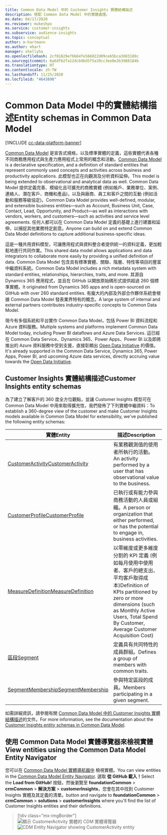 ```yaml
---
title: Common Data Model 中的 Customer Insights 實體結構描述
description: 搭配 Common Data Model 中的實體處理。
ms.date: 04/17/2020
ms.reviewer: mukeshpo
ms.service: customer-insights
ms.subservice: audience-insights
ms.topic: conceptual
author: m-hartmann
ms.author: mhart
manager: shellyha
ms.openlocfilehash: 2cf01029ef6b64fe566022d09ce65bca3603189c
ms.sourcegitcommit: 6a6df62fa12dcb9bd5f5a39cc3ee0e2b3988184b
ms.translationtype: HT
ms.contentlocale: zh-TW
ms.lasthandoff: 11/25/2020
ms.locfileid: "4643898"
---
```

# <a name="entity-schemas-in-common-data-model"></a><span data-ttu-id="18415-103">Common Data Model 中的實體結構描述</span><span class="sxs-lookup"><span data-stu-id="18415-103">Entity schemas in Common Data Model</span></span>

[!INCLUDE [cc-data-platform-banner](../includes/cc-data-platform-banner.md)]

<span data-ttu-id="18415-104">[Common Data Model](https://docs.microsoft.com/common-data-model/) 是宣告式規格，以及標準實體的定義，這些實體代表各種不同商務應用程式與生產力應用程式上常用的概念和活動。</span><span class="sxs-lookup"><span data-stu-id="18415-104">[Common Data Model](https://docs.microsoft.com/common-data-model/) is a declarative specification, and a definition of standard entities that represent commonly used concepts and activities across business and productivity applications.</span></span> <span data-ttu-id="18415-105">此模型也正在向觀測及分析資料延伸。</span><span class="sxs-lookup"><span data-stu-id="18415-105">This model is being extended to observational and analytical data as well.</span></span> <span data-ttu-id="18415-106">Common Data Model 提供定義完善、模組化且可擴充的商務實體 (例如帳戶、業務單位、案例、連絡人、潛在客戶、商機和產品)，以及與廠商、員工和客戶之間的互動 (例如活動和服務等級協定)。</span><span class="sxs-lookup"><span data-stu-id="18415-106">Common Data Model provides well-defined, modular, and extensible business entities—such as Account, Business Unit, Case, Contact, Lead, Opportunity, and Product—as well as interactions with vendors, workers, and customers—such as activities and service level agreements.</span></span> <span data-ttu-id="18415-107">任何人都可以在 Common Data Model 定義的基礎上進行建置和延伸，以捕捉其他業務特定創意。</span><span class="sxs-lookup"><span data-stu-id="18415-107">Anyone can build on and extend Common Data Model definitions to capture additional business-specific ideas.</span></span>

<span data-ttu-id="18415-108">這是一種共用資料模型，可讓應用程式與資料整合者提供統一的資料定義，更加輕鬆地進行共同作業。</span><span class="sxs-lookup"><span data-stu-id="18415-108">This shared data model allows applications and data integrators to collaborate more easily by providing a unified definition of data.</span></span> <span data-ttu-id="18415-109">Common Data Model 包含具有標準實體、關聯、階層、特性等項目的豐富中繼資料系統。</span><span class="sxs-lookup"><span data-stu-id="18415-109">Common Data Model includes a rich metadata system with standard entities, relationships, hierarchies, traits, and more.</span></span> <span data-ttu-id="18415-110">其源自 Dynamics 365 應用程式，並且在 GitHub 以開放原始碼形式提供超過 260 個標準實體。</span><span class="sxs-lookup"><span data-stu-id="18415-110">It originated from Dynamics 365 apps and is open-sourced on GitHub with over 260 standard entities.</span></span> <span data-ttu-id="18415-111">有龐大的內部及外部合作夥伴系統會根據 Common Data Model 發表業界特有的概念。</span><span class="sxs-lookup"><span data-stu-id="18415-111">A large system of internal and external partners contributes industry-specific concepts to Common Data Model.</span></span>

<span data-ttu-id="18415-112">現今有多個系統和平台實作 Common Data Model，包括 Power BI 資料流程和 Azure 資料服務。</span><span class="sxs-lookup"><span data-stu-id="18415-112">Multiple systems and platforms implement Common Data Model today, including Power BI dataflows and Azure Data Services.</span></span> <span data-ttu-id="18415-113">這已經在 Common Data Service、Dynamics 365、Power Apps、Power BI 以及即將推出的 Azure 資料服務中受到支援，直接彰顯出 [Open Data Initiative](https://www.microsoft.com/open-data-initiative) 的價值。</span><span class="sxs-lookup"><span data-stu-id="18415-113">It's already supported in the Common Data Service, Dynamics 365, Power Apps, Power BI, and upcoming Azure data services, directly accruing value towards the [Open Data Initiative](https://www.microsoft.com/open-data-initiative).</span></span>

## <a name="customer-insights-entity-schemas"></a><span data-ttu-id="18415-114">Customer Insights 實體結構描述</span><span class="sxs-lookup"><span data-stu-id="18415-114">Customer Insights entity schemas</span></span>

<span data-ttu-id="18415-115">為了建立了解客戶的 360 度全方位觀點，並讓 Customer Insights 模型可在 Common Data Model 中用來取得擴充性，我們發佈了下列實體中繼資料：</span><span class="sxs-lookup"><span data-stu-id="18415-115">To establish a 360-degree view of the customer and make Customer Insights models available in Common Data Model for extensibility, we've published the following entity schemas:</span></span>

| <span data-ttu-id="18415-116">實體</span><span class="sxs-lookup"><span data-stu-id="18415-116">Entity</span></span> | <span data-ttu-id="18415-117">描述</span><span class="sxs-lookup"><span data-stu-id="18415-117">Description</span></span> |
|---------|---------|
|[<span data-ttu-id="18415-118">CustomerActivity</span><span class="sxs-lookup"><span data-stu-id="18415-118">CustomerActivity</span></span>](https://docs.microsoft.com/common-data-model/schema/core/applicationcommon/foundationcommon/crmcommon/solutions/customerinsights/customeractivity) | <span data-ttu-id="18415-119">有業務觀測值的使用者所執行的活動。</span><span class="sxs-lookup"><span data-stu-id="18415-119">An activity performed by a user that has observational value to the business.</span></span> |
|[<span data-ttu-id="18415-120">CustomerProfile</span><span class="sxs-lookup"><span data-stu-id="18415-120">CustomerProfile</span></span>](https://docs.microsoft.com/common-data-model/schema/core/applicationcommon/foundationcommon/crmcommon/solutions/customerinsights/customerprofile) | <span data-ttu-id="18415-121">已執行或有能力參與商務活動的人員或組織。</span><span class="sxs-lookup"><span data-stu-id="18415-121">A person or organization that either performed, or has the potential to engage in, business activities.</span></span> |
|[<span data-ttu-id="18415-122">MeasureDefinition</span><span class="sxs-lookup"><span data-stu-id="18415-122">MeasureDefinition</span></span>](https://docs.microsoft.com/common-data-model/schema/core/applicationcommon/foundationcommon/crmcommon/solutions/customerinsights/measuredefinition) | <span data-ttu-id="18415-123">以零維度或更多維度分割的 KPI 定義 (例如每月使用中使用者、客戶的總支出、平均客戶取得成本)</span><span class="sxs-lookup"><span data-stu-id="18415-123">Definition of KPIs partitioned by zero or more dimensions (such as Monthly Active Users, Total Spend By Customer, Average Customer Acquisition Cost)</span></span> |
|[<span data-ttu-id="18415-124">區段</span><span class="sxs-lookup"><span data-stu-id="18415-124">Segment</span></span>](https://docs.microsoft.com/common-data-model/schema/core/applicationcommon/foundationcommon/crmcommon/solutions/customerinsights/segment) | <span data-ttu-id="18415-125">定義具有共同特性的成員群組。</span><span class="sxs-lookup"><span data-stu-id="18415-125">Defines a group of members with common traits.</span></span> |
|[<span data-ttu-id="18415-126">SegmentMembership</span><span class="sxs-lookup"><span data-stu-id="18415-126">SegmentMembership</span></span>](https://docs.microsoft.com/common-data-model/schema/core/applicationcommon/foundationcommon/crmcommon/solutions/customerinsights/segmentmembership) | <span data-ttu-id="18415-127">參與特定區段的成員。</span><span class="sxs-lookup"><span data-stu-id="18415-127">Members participating in a given segment.</span></span> |

<span data-ttu-id="18415-128">如需詳細資訊，請參閱有關 [Common Data Model 中的 Customer Insights 實體結構描述](https://docs.microsoft.com/common-data-model/schema/core/applicationcommon/foundationcommon/crmcommon/solutions/customerinsights/overview)的文件。</span><span class="sxs-lookup"><span data-stu-id="18415-128">For more information, see the documentation about the [Customer Insights entity schemas in Common Data Model](https://docs.microsoft.com/common-data-model/schema/core/applicationcommon/foundationcommon/crmcommon/solutions/customerinsights/overview).</span></span>

## <a name="view-entities-using-the-common-data-model-entity-navigator"></a><span data-ttu-id="18415-129">使用 Common Data Model 實體導覽器來檢視實體</span><span class="sxs-lookup"><span data-stu-id="18415-129">View entities using the Common Data Model Entity Navigator</span></span>

<span data-ttu-id="18415-130">您可以在 [Common Data Model 實體導航器中](https://microsoft.github.io/CDM/) 檢視實體。</span><span class="sxs-lookup"><span data-stu-id="18415-130">You can view entities in the [Common Data Model Entity Navigator](https://microsoft.github.io/CDM/).</span></span> <span data-ttu-id="18415-131">選取 **從 GitHub 載入！**</span><span class="sxs-lookup"><span data-stu-id="18415-131">Select the **Load from GitHub!**</span></span> <span data-ttu-id="18415-132">按鈕，然後瀏覽至 **foundationCommon** > **crmCommon** > **解決方案** > **customerInsights**，您會在其中找到 Customer Insights 實體及其定義的清單。</span><span class="sxs-lookup"><span data-stu-id="18415-132">button and navigate to **foundationCommon** > **crmCommon** > **solutions** > **customerInsights** where you'll find the list of Customer Insights entities and their definitions.</span></span>
> [!div class="mx-imgBorder"]
> <span data-ttu-id="18415-133">![顯示 CustomerActivity 實體的 CDM 實體導覽器](media/CDM-entity-navigator.png "顯示 CustomerActivity 實體的 CDM 實體導覽器")</span><span class="sxs-lookup"><span data-stu-id="18415-133">![CDM Entity Navigator showing CustomerActivity entity](media/CDM-entity-navigator.png "CDM Entity Navigator showing CustomerActivity entity")</span></span>
